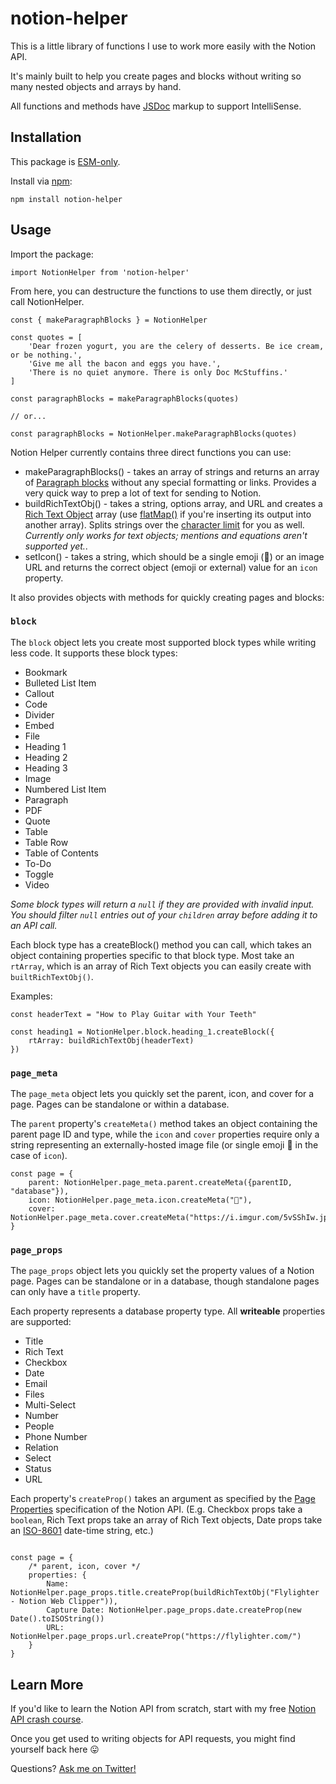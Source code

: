 # notion-helper
This is a little library of functions I use to work more easily with the Notion API. 

It's mainly built to help you create pages and blocks without writing so many nested objects and arrays by hand.

All functions and methods have [JSDoc](https://jsdoc.app/) markup to support IntelliSense.

## Installation
This package is [ESM-only](https://gist.github.com/sindresorhus/a39789f98801d908bbc7ff3ecc99d99c).

Install via [npm](https://docs.npmjs.com/cli/v10/commands/npm-install):

```
npm install notion-helper
```

## Usage
Import the package:

```
import NotionHelper from 'notion-helper'
```

From here, you can destructure the functions to use them directly, or just call NotionHelper.

```
const { makeParagraphBlocks } = NotionHelper

const quotes = [
    'Dear frozen yogurt, you are the celery of desserts. Be ice cream, or be nothing.',
    'Give me all the bacon and eggs you have.',
    'There is no quiet anymore. There is only Doc McStuffins.'
]

const paragraphBlocks = makeParagraphBlocks(quotes)

// or...

const paragraphBlocks = NotionHelper.makeParagraphBlocks(quotes)
```

Notion Helper currently contains three direct functions you can use:

- makeParagraphBlocks() - takes an array of strings and returns an array of [Paragraph blocks](https://developers.notion.com/reference/block#paragraph) without any special formatting or links. Provides a very quick way to prep a lot of text for sending to Notion.
- buildRichTextObj() - takes a string, options array, and URL and creates a [Rich Text Object](https://developers.notion.com/reference/rich-text) array (use [flatMap()](https://developer.mozilla.org/en-US/docs/Web/JavaScript/Reference/Global_Objects/Array/flatMap) if you're inserting its output into another array). Splits strings over the [character limit](https://developers.notion.com/reference/request-limits#limits-for-property-values) for you as well. *Currently only works for text objects; mentions and equations aren't supported yet.*.
- setIcon() - takes a string, which should be a single emoji (🌵) or an image URL and returns the correct object (emoji or external) value for an `icon` property.

It also provides objects with methods for quickly creating pages and blocks:

### `block`

The `block` object lets you create most supported block types while writing less code. It supports these block types:

- Bookmark
- Bulleted List Item
- Callout
- Code
- Divider
- Embed
- File
- Heading 1
- Heading 2
- Heading 3
- Image
- Numbered List Item
- Paragraph
- PDF
- Quote
- Table
- Table Row
- Table of Contents
- To-Do
- Toggle
- Video

*Some block types will return a `null` if they are provided with invalid input. You should filter `null` entries out of your `children` array before adding it to an API call.*

Each block type has a createBlock() method you can call, which takes an object containing properties specific to that block type. Most take an `rtArray`, which is an array of Rich Text objects you can easily create with `builtRichTextObj()`.

Examples:

```
const headerText = "How to Play Guitar with Your Teeth"

const heading1 = NotionHelper.block.heading_1.createBlock({
    rtArray: buildRichTextObj(headerText)
})
```

### `page_meta`

The `page_meta` object lets you quickly set the parent, icon, and cover for a page. Pages can be standalone or within a database.

The `parent` property's `createMeta()` method takes an object containing the parent page ID and type, while the `icon` and `cover` properties require only a string representing an externally-hosted image file (or single emoji 🤠 in the case of `icon`).

```
const page = {
    parent: NotionHelper.page_meta.parent.createMeta({parentID, "database"}),
    icon: NotionHelper.page_meta.icon.createMeta("🎃"),
    cover: NotionHelper.page_meta.cover.createMeta("https://i.imgur.com/5vSShIw.jpeg")
}
```

### `page_props`

The `page_props` object lets you quickly set the property values of a Notion page. Pages can be standalone or in a database, though standalone pages can only have a `title` property.

Each property represents a database property type. All **writeable** properties are supported:

- Title
- Rich Text
- Checkbox
- Date
- Email
- Files
- Multi-Select
- Number
- People
- Phone Number
- Relation
- Select
- Status
- URL

Each property's `createProp()` takes an argument as specified by the [Page Properties](https://developers.notion.com/reference/page-property-values) specification of the Notion API. (E.g. Checkbox props take a `boolean`, Rich Text props take an array of Rich Text objects, Date props take an [ISO-8601](https://en.wikipedia.org/wiki/ISO_8601) date-time string, etc.)

```

const page = {
    /* parent, icon, cover */
    properties: {
        Name: NotionHelper.page_props.title.createProp(buildRichTextObj("Flylighter - Notion Web Clipper")),
        Capture Date: NotionHelper.page_props.date.createProp(new Date().toISOString())
        URL: NotionHelper.page_props.url.createProp("https://flylighter.com/")
    }
}

```

## Learn More

If you'd like to learn the Notion API from scratch, start with my free [Notion API crash course](https://thomasjfrank.com/notion-api-crash-course/).

Once you get used to writing objects for API requests, you might find yourself back here 😛

Questions? [Ask me on Twitter!](https://twitter.com/TomFrankly)